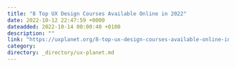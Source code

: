 ```yaml
---
title: "8 Top UX Design Courses Available Online in 2022"
date: 2022-10-12 22:47:59 +0000
dateadded: 2022-10-14 00:00:40 +0100
description: ""
link: "https://uxplanet.org/8-top-ux-design-courses-available-online-in-2022-b89353f1143f?source=rss----819cc2aaeee0---4"
category:
directory: _directory/ux-planet.md
---
```

